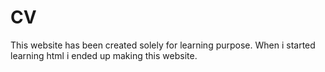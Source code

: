 # CV
This website has been created solely for learning purpose.
When i started learning html i ended up making this website.
